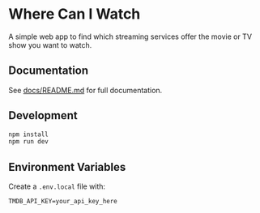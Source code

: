# Where Can I Watch

A simple web app to find which streaming services offer the movie or TV show you want to watch.

## Documentation

See [docs/README.md](docs/README.md) for full documentation.

## Development

```bash
npm install
npm run dev
```

## Environment Variables

Create a `.env.local` file with:
```
TMDB_API_KEY=your_api_key_here
```